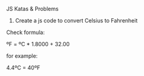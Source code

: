 JS Katas & Problems

1. Create a js code to convert Celsius to Fahrenheit

Check formula:

ºF = ºC * 1.8000 + 32.00

for example:

4.4ºC = 40ºF
